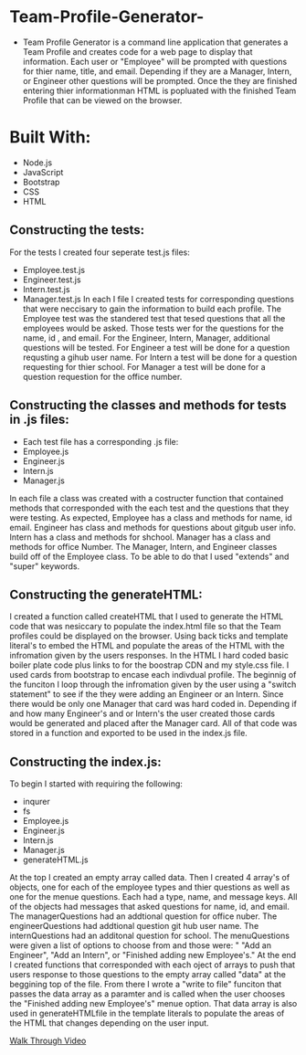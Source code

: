 # Team-Profile-Generator-

* Team Profile Generator is a command line application that generates a Team Profile and creates code for a web page to display that information. Each user or "Employee" will be prompted with questions for thier name, title, and email. Depending if they are a Manager, Intern, or Engineer other questions will be prompted.  Once the they are finished entering thier informationman HTML is popluated with the finished Team Profile that can be viewed on the browser. 

# Built With: 
* Node.js
* JavaScript
* Bootstrap
* CSS 
* HTML


## Constructing the tests: 
For the tests I created four seperate test.js files:
* Employee.test.js
* Engineer.test.js
* Intern.test.js
* Manager.test.js
In each I file I created tests for corresponding questions that were neccisary to gain the information to build each profile.
The Employee test was the standered test that tesed questions that all the employees would be asked. Those tests wer for the questions for the name, id , and email.
For the Engineer, Intern, Manager, additional questions will be tested.
For Engineer a test will be done for a question requsting a gihub user name.
For Intern a test will be done for a question requesting for thier school.
For Manager a test will be done for a question requestion for the office number.

## Constructing the classes and methods for tests in .js files:
* Each test file has a corresponding .js file:
* Employee.js
* Engineer.js
* Intern.js
* Manager.js

In each file a class was created with a costructer function that contained methods that corresponded with the each test and the questions that they were testing. As expected, Employee has a class and methods for name, id email.  Engineer has class and methods for questions about gitgub user info.  Intern has a class and methods for shchool. Manager has a class and methods for office Number.
The Manager, Intern, and Engineer classes build off of the Employee class. To be able to do that I used "extends" and "super" keywords.

## Constructing the generateHTML:
I created a function called createHTML that I used to generate the HTML code that was nesiccary to populate the index.html file so that the Team profiles could be displayed on the browser. Using back ticks and template literal's to embed the HTML and populate the areas of the HTML with the infromation given by the users responses.  In the HTML I hard coded basic boiler plate code plus links to for the boostrap CDN and my style.css file. I used cards from bootstrap to encase each indivdual profile.  The beginnig of the funciton I loop through the infromation given by the user using a "switch statement" to see if the they were adding an Engineer or an Intern.  Since there would be only one Manager that card was hard coded in. Depending if and how many Engineer's and or Intern's the user created those cards would be generated and placed after the Manager card.  All of that code was stored in a function and exported to be used in the index.js file. 

## Constructing the index.js:
To begin I started with requiring the following:
* inqurer
* fs
* Employee.js
* Engineer.js
* Intern.js
* Manager.js
* generateHTML.js

At the top I created an empty array called data. Then I created 4 array's of objects, one for each of the employee types and thier questions as well as one for the menue questions. Each had a type, name, and message keys. All of the objects had messages that asked questions for name, id, and email.  The managerQuestions had an addtional question for office nuber. The engineerQuestions had addtional question git hub user name. The internQuestions had an additonal question for school.   The menuQuestions were given a list of options to choose from and those were: " "Add an Engineer", "Add an Intern", or "Finished adding new Employee's."  At the end I created functions that corresponded with each oject of arrays to push that users response to those questions to the empty array called "data" at the beggining top of the file.  From there I wrote a "write to file" funciton that passes the data array as a paramter and is called when the user chooses the "Finished adding new Employee's" menue option.  That data array is also used in generateHTMLfile in the template literals to populate the areas of the HTML that changes depending on the user input. 


[Walk Through Video](https://drive.google.com/file/d/1A6FEabUxTSNQQoyITnMKs5fHrWtLzBro/view)



